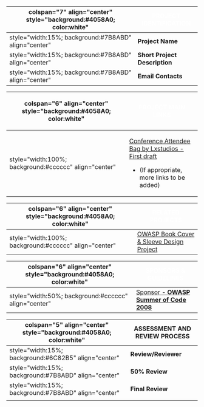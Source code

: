 | colspan="7" align="center" style="background:\#4058A0; color:white" | <font color="white">**PROJECT IDENTIFICATION** |
| ------------------------------------------------------------------- | ---------------------------------------------- |
| style="width:15%; background:\#7B8ABD" align="center"               | **Project Name**                               |
| style="width:15%; background:\#7B8ABD" align="center"               | **Short Project Description**                  |
| style="width:15%; background:\#7B8ABD" align="center"               | **Email Contacts**                             |

<table>
<thead>
<tr class="header">
<th><p>colspan="6" align="center" style="background:#4058A0; color:white"</p></th>
<th><p><font color="white"><strong>PROJECT MAIN LINKS</strong></p></th>
</tr>
</thead>
<tbody>
<tr class="odd">
<td><p>style="width:100%; background:#cccccc" align="center"</p></td>
<td><p><a href=":Image:OWASPMessengerBagsJUN08.ppt" title="wikilink">Conference Attendee Bag by Lxstudios - First draft</a></p>
<ul>
<li>(If appropriate, more links to be added)</li>
</ul></td>
</tr>
</tbody>
</table>

| colspan="6" align="center" style="background:\#4058A0; color:white" | <font color="white">**RELATED PROJECTS**                                                          |
| ------------------------------------------------------------------- | ------------------------------------------------------------------------------------------------- |
| style="width:100%; background:\#cccccc" align="center"              | [OWASP Book Cover & Sleeve Design Project](:Category:OWASP_Book_Cover_&_Sleeve_Design "wikilink") |

| colspan="6" align="center" style="background:\#4058A0; color:white" | <font color="white">**SPONSORS & GUIDELINES**                                   |
| ------------------------------------------------------------------- | ------------------------------------------------------------------------------- |
| style="width:50%; background:\#cccccc" align="center"               | [Sponsor - **OWASP Summer of Code 2008**](OWASP_Summer_of_Code_2008 "wikilink") |

| colspan="5" align="center" style="background:\#4058A0; color:white" | ASSESSMENT AND REVIEW PROCESS |
| ------------------------------------------------------------------- | ----------------------------- |
| style="width:15%; background:\#6C82B5" align="center"               | **Review/Reviewer**           |
| style="width:15%; background:\#7B8ABD" align="center"               | **50% Review**                |
| style="width:15%; background:\#7B8ABD" align="center"               | **Final Review**              |
|                                                                     |                               |